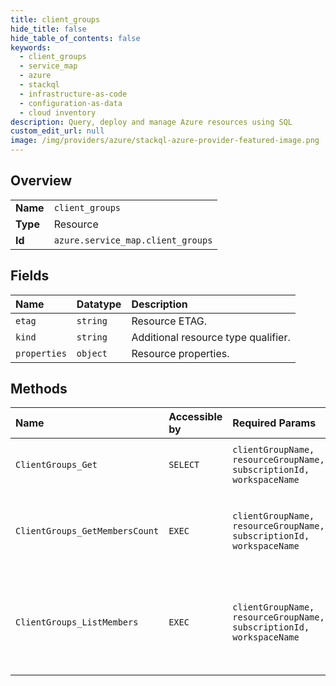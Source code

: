 ```yaml
---
title: client_groups
hide_title: false
hide_table_of_contents: false
keywords:
  - client_groups
  - service_map
  - azure    
  - stackql
  - infrastructure-as-code
  - configuration-as-data
  - cloud inventory
description: Query, deploy and manage Azure resources using SQL
custom_edit_url: null
image: /img/providers/azure/stackql-azure-provider-featured-image.png
---
```

  
    

## Overview
<table><tbody>
<tr><td><b>Name</b></td><td><code>client_groups</code></td></tr>
<tr><td><b>Type</b></td><td>Resource</td></tr>
<tr><td><b>Id</b></td><td><code>azure.service_map.client_groups</code></td></tr>
</tbody></table>

## Fields
| Name | Datatype | Description |
|:-----|:---------|:------------|
| `etag` | `string` | Resource ETAG. |
| `kind` | `string` | Additional resource type qualifier. |
| `properties` | `object` | Resource properties. |
## Methods
| Name | Accessible by | Required Params | Description |
|:-----|:--------------|:----------------|:------------|
| `ClientGroups_Get` | `SELECT` | `clientGroupName, resourceGroupName, subscriptionId, workspaceName` | Retrieves the specified client group |
| `ClientGroups_GetMembersCount` | `EXEC` | `clientGroupName, resourceGroupName, subscriptionId, workspaceName` | Returns the approximate number of members in the client group. |
| `ClientGroups_ListMembers` | `EXEC` | `clientGroupName, resourceGroupName, subscriptionId, workspaceName` | Returns the members of the client group during the specified time interval. |
